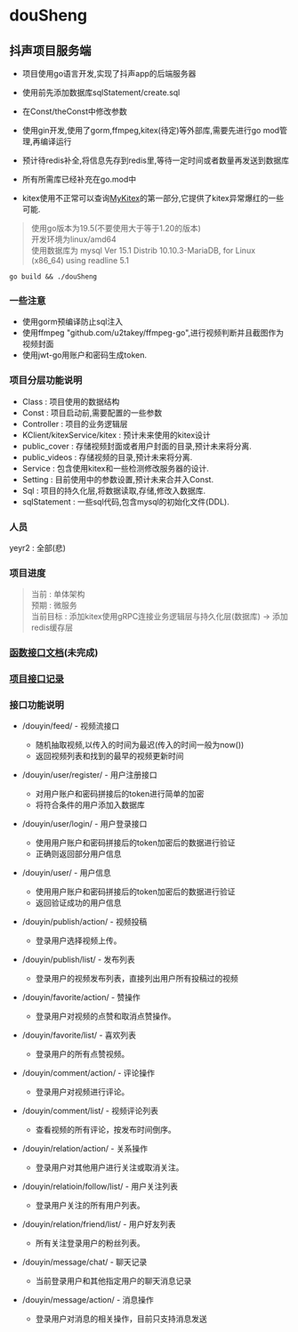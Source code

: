 # douSheng

## 抖声项目服务端

- 项目使用go语言开发,实现了抖声app的后端服务器

- 使用前先添加数据库sqlStatement/create.sql

- 在Const/theConst中修改参数  

- 使用gin开发,使用了gorm,ffmpeg,kitex(待定)等外部库,需要先进行go mod管理,再编译运行  

- 预计待redis补全,将信息先存到redis里,等待一定时间或者数量再发送到数据库

- 所有所需库已经补充在go.mod中

- kitex使用不正常可以查询[MyKitex](https://juejin.cn/post/7191552210696667196)的第一部分,它提供了kitex异常爆红的一些可能.  

> 使用go版本为19.5(不要使用大于等于1.20的版本)     
> 开发环境为linux/amd64   
> 使用数据库为 mysql Ver 15.1 Distrib 10.10.3-MariaDB, for Linux (x86_64) using readline 5.1

```shell
go build && ./douSheng
```

### 一些注意

- 使用gorm预编译防止sql注入
- 使用ffmpeg "github.com/u2takey/ffmpeg-go",进行视频判断并且截图作为视频封面
- 使用jwt-go用账户和密码生成token.

### 项目分层功能说明
- Class : 项目使用的数据结构
- Const : 项目启动前,需要配置的一些参数
- Controller : 项目的业务逻辑层
- KClient/kitexService/kitex : 预计未来使用的kitex设计
- public_cover : 存储视频封面或者用户封面的目录,预计未来将分离.
- public_videos : 存储视频的目录,预计未来将分离.
- Service : 包含使用kitex和一些检测修改服务器的设计.
- Setting : 目前使用中的参数设置,预计未来合并入Const.
- Sql : 项目的持久化层,将数据读取,存储,修改入数据库.
- sqlStatement : 一些sql代码,包含mysql的初始化文件(DDL).

### 人员
yeyr2 : 全部(悲)

### 项目进度
> 当前 : 单体架构  
> 预期 : 微服务  
> 当前目标 : 添加kitex使用gRPC连接业务逻辑层与持久化层(数据库) -> 添加redis缓存层

### [函数接口文档](funcJoggle.md)(未完成)

### [项目接口记录](接口文档记录.md)

### 接口功能说明

- /douyin/feed/ - 视频流接口
  - 随机抽取视频,以传入的时间为最迟(传入的时间一般为now())
  - 返回视频列表和找到的最早的视频更新时间

- /douyin/user/register/ - 用户注册接口
  - 对用户账户和密码拼接后的token进行简单的加密
  - 将符合条件的用户添加入数据库

- /douyin/user/login/ - 用户登录接口
    - 使用用户账户和密码拼接后的token加密后的数据进行验证
    - 正确则返回部分用户信息

- /douyin/user/ - 用户信息
  - 使用用户账户和密码拼接后的token加密后的数据进行验证
  - 返回验证成功的用户信息

- /douyin/publish/action/ - 视频投稿
  - 登录用户选择视频上传。

- /douyin/publish/list/ - 发布列表
  - 登录用户的视频发布列表，直接列出用户所有投稿过的视频

- /douyin/favorite/action/ - 赞操作
  - 登录用户对视频的点赞和取消点赞操作。

- /douyin/favorite/list/ - 喜欢列表
  - 登录用户的所有点赞视频。

- /douyin/comment/action/ - 评论操作
  - 登录用户对视频进行评论。

- /douyin/comment/list/ - 视频评论列表
  - 查看视频的所有评论，按发布时间倒序。

- /douyin/relation/action/ - 关系操作
  - 登录用户对其他用户进行关注或取消关注。

- /douyin/relatioin/follow/list/ - 用户关注列表
  - 登录用户关注的所有用户列表。

- /douyin/relation/friend/list/ - 用户好友列表
  - 所有关注登录用户的粉丝列表。

- /douyin/message/chat/ - 聊天记录
  - 当前登录用户和其他指定用户的聊天消息记录

- /douyin/message/action/ - 消息操作
  - 登录用户对消息的相关操作，目前只支持消息发送
